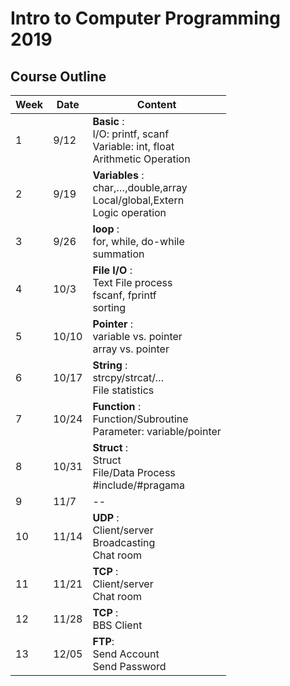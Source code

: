 # Intro to Computer Programming 2019

## Course Outline

| Week | Date  | Content                                                                           |
| ---- | ----- | --------------------------------------------------------------------------------- |
| 1    | 9/12  | **Basic** :<br>I/O: printf, scanf<br>Variable: int, float<br>Arithmetic Operation |
| 2    | 9/19  | **Variables** :<br>char,…,double,array<br>Local/global,Extern<br>Logic operation  |
| 3    | 9/26  | **loop** :<br>for, while, do-while<br>summation                                   |
| 4    | 10/3  | **File I/O** :<br>Text File process<br>fscanf, fprintf<br>sorting                 |
| 5    | 10/10 | **Pointer** :<br>variable vs. pointer<br>array vs. pointer                        |
| 6    | 10/17 | **String** :<br>strcpy/strcat/…<br>File statistics                                |
| 7    | 10/24 | **Function** :<br>Function/Subroutine<br>Parameter: variable/pointer              |
| 8    | 10/31 | **Struct** :<br>Struct<br>File/Data Process <br>#include/#pragama                 |
| 9    | 11/7  | --                                                                                |
| 10   | 11/14 | **UDP** :<br>Client/server<br>Broadcasting<br>Chat room                           |
| 11   | 11/21 | **TCP** :<br>Client/server<br>Chat room                                           |
| 12   | 11/28 | **TCP** :<br>BBS Client                                                           |
| 13   | 12/05 | **FTP**:<br>Send Account<br>Send Password                                         |
